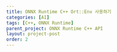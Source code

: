 ```yaml
---
title: ONNX Runtime C++ Ort::Env 사용하기
categories: [AI]
tags: [C++, ONNX Runtime]
parent_project: ONNX Runtime C++ API
layout: project-post
order: 2
---
```


